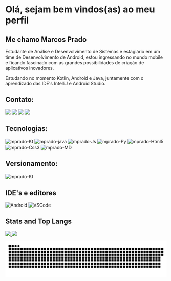 # Olá, sejam bem vindos(as) ao meu perfil
 
## Me chamo Marcos Prado
 
Estudante de Análise e Desenvolvimento de Sistemas e estagiário em um time de Desenvolvimento de Android, estou ingressando no mundo mobile e ficando fascinado com as grandes possibilidades de criação de aplicativos inovadores.

Estudando no momento Kotlin, Android e Java, juntamente com o aprendizado das IDE's IntelliJ e Android Studio.
 
## Contato:
<div> 
 <a href="https://www.linkedin.com/in/mprado18/" target="_blank"><img src="https://img.shields.io/badge/-LinkedIn-%230077B5?style=for-the-badge&logo=linkedin&logoColor=white" target="_blank"></a>
 <a href="https://github.com/Mprado18?tab=repositories" target="_blank"><img src="https://img.shields.io/badge/GitHub-100000?style=for-the-badge&logo=github&logoColor=white"></a>
 <a href="https://steamcommunity.com/id/yulhin" target="_blank"><img src="https://img.shields.io/badge/Steam-000000?style=for-the-badge&logo=steam&logoColor=white"></a>
 <a href="https://psnprofiles.com/Yulhin" target="_blank"><img src="https://img.shields.io/badge/PlayStation-003791?style=for-the-badge&logo=playstation&logoColor=white"></a> 
</div>
    
## Tecnologias:
<div style="display: inline_block">
 <img align="center" alt="mprado-Kt" src="https://img.shields.io/badge/Kotlin-0095D5?&style=for-the-badge&logo=kotlin&logoColor=white">
 <img align="center" alt="mprado-java" src="https://img.shields.io/badge/Java-ED8B00?style=for-the-badge&logo=java&logoColor=white">
 <img align="center" alt="mprado-Js" src="https://img.shields.io/badge/JavaScript-F7DF1E?style=for-the-badge&logo=javascript&logoColor=black">
 <img align="center" alt="mprado-Py" src="https://img.shields.io/badge/Python-3776AB?style=for-the-badge&logo=python&logoColor=white">
 <img align="center" alt="mprado-Html5" src="https://img.shields.io/badge/HTML5-E34F26?style=for-the-badge&logo=html5&logoColor=white">
 <img align="center" alt="mprado-Css3" src="https://img.shields.io/badge/CSS3-1572B6?style=for-the-badge&logo=css3&logoColor=white">
 <img align="center" alt="mprado-MD" src="https://img.shields.io/badge/Markdown-000000?style=for-the-badge&logo=markdown&logoColor=white">
</div>

## Versionamento:
<div style="display: inline_block">
 <img align="center" alt="mprado-Kt" height="30" width="60" src="https://img.shields.io/badge/Git-F05032?style=for-the-badge&logo=git&logoColor=white">
</div>

## IDE's e editores
![Android](https://img.shields.io/badge/Android-3DDC84?style=for-the-badge&logo=android&logoColor=white)
![VSCode](https://img.shields.io/badge/Visual_Studio_Code-0078D4?style=for-the-badge&logo=visual%20studio%20code&logoColor=white)

## Stats and Top Langs
 
<div>
 <a href="https://github.com/mprado18">
 <img height="180em" src="https://github-readme-stats.vercel.app/api?username=mprado18&show_icons=true&theme=tokyonight&include_all_commits=true&count_private=true"/>
 <img height="180em" src="https://github-readme-stats.vercel.app/api/top-langs/?username=mprado18&layout=compact&langs_count=7&theme=tokyonight"/>
</div>
 
 ![Snake animation](https://github.com/mprado18/mprado18/blob/output/github-contribution-grid-snake.svg)
